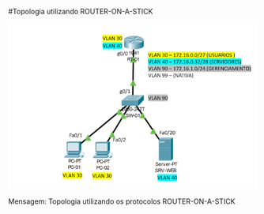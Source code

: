﻿#Topologia utilizando ROUTER-ON-A-STICK

 

![](./ROUTER-ON-A-STICK.PNG)

Mensagem: Topologia utilizando os protocolos ROUTER-ON-A-STICK
